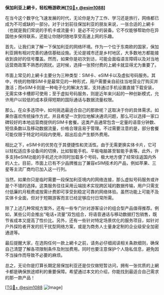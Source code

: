 **保加利亚上網卡，轻松畅游欧洲[[TG💪+ @esim1088](https://t.me/s/esim1088)]**

在当今这个数字化飞速发展的时代，无论你是为了工作、学习还是旅行，网络都已成为不可或缺的一部分。对于计划前往保加利亚的朋友来说，一张合适的上網卡（也就是我们常说的手机卡或流量卡）是必不可少的装备。它不仅能够帮助你在异国他乡保持联系，还能让你随时随地享受高速上网的乐趣。

首先，让我们来了解一下保加利亚的网络环境。作为一个位于东南欧的国家，保加利亚拥有相对完善的通信基础设施。无论是城市还是乡村地区，大多数地方都能接收到良好的信号覆盖。然而，如果你是初次到访，可能会面临语言障碍以及对当地运营商政策不熟悉的困扰。这时候，选择一张预付费的上網卡就显得尤为重要了。

市面上常见的上網卡主要分为三种类型：SIM卡、eSIM卡以及虚拟号码服务。其中，传统的物理SIM卡是最常见的一种形式，用户需要亲自前往当地营业厅购买并激活；而eSIM卡则是一种电子化的解决方案，支持通过手机设置直接下载安装，无需实体卡槽即可使用；至于虚拟号码服务，则是近年来兴起的一种创新模式，允许用户以较低的成本获得短期的国际通话与数据流量权限。

那么，在众多选项中，如何挑选最适合自己的那款呢？这取决于你的具体需求。如果你喜欢传统操作方式，并且希望一次到位地解决通讯问题，那么可以选择一家口碑较好的本地运营商提供的SIM卡套餐。这类产品通常包含一定量的语音分钟数、短信条数以及移动数据流量，价格合理且易于管理。不过需要注意的是，部分套餐可能仅限于特定时间段内使用，超出后会产生额外费用。

相比之下，eSIM卡的优势在于其便捷性和灵活性。由于无需更换实体卡片，它可以轻松适应多设备间的切换，比如智能手机、平板电脑甚至智能手表等。此外，许多支持eSIM功能的手机还允许同时加载多个号码，极大地方便了经常往返国内外的人士。目前，市面上已有不少品牌推出了兼容eSIM技术的产品，例如苹果、三星等主流厂商均已加入这一行列。

当然，如果你只是临时需要一段保加利亚境内的网络连接，那么虚拟号码服务或许是个不错的选择。这类服务往往采用云端技术实现跨区域的数据传输，用户只需支付低廉的月租费或按需计费即可享受到稳定可靠的网络体验。虽然功能上可能不及实体卡全面，但对于短期游客而言已经足够应付日常所需。

除了上述几种常规方案外，还有一些专门针对游客设计的组合型产品值得推荐。例如，某些公司会推出“电话+流量”双包组合，将语音通话与移动数据打包销售，既节省成本又提高了性价比。另外，还有一些针对特定场景优化的服务项目，如针对户外探险者开发的抗干扰型网络方案，或是为商务人士量身定制的企业级安全加密通道等。

最后提醒大家，在选购任何一款上網卡之前，请务必仔细阅读相关条款细则，确保自己清楚了解各项限制条件及附加费用。同时也要注意保护个人隐私信息，避免因不当操作而导致不必要的麻烦。

总之，无论你是打算长期定居保加利亚还是仅仅做短暂访问，拥有一张优质的上網卡都是确保旅途顺利的重要保障。希望通过本文的介绍，你能找到最适合自己需求的那一款产品！

[[TG💪+ @esim1088](https://t.me/s/esim1088) ![Image](https://i.postimg.cc/4NQfJmqS/Snipaste-2025-05-13-00-14-12.png)]